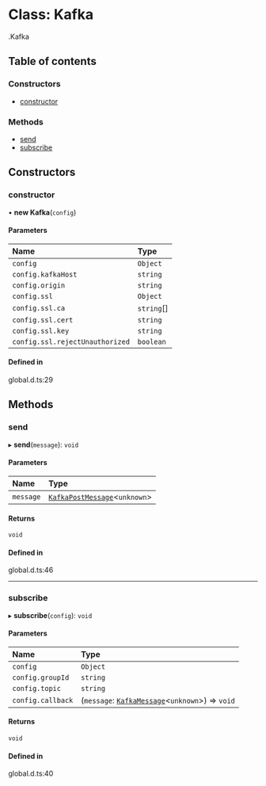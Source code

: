 # Class: Kafka

[<internal>](../wiki/%3Cinternal%3E).Kafka

## Table of contents

### Constructors

- [constructor](../wiki/%3Cinternal%3E.Kafka#constructor)

### Methods

- [send](../wiki/%3Cinternal%3E.Kafka#send)
- [subscribe](../wiki/%3Cinternal%3E.Kafka#subscribe)

## Constructors

### constructor

• **new Kafka**(`config`)

#### Parameters

| Name | Type |
| :------ | :------ |
| `config` | `Object` |
| `config.kafkaHost` | `string` |
| `config.origin` | `string` |
| `config.ssl` | `Object` |
| `config.ssl.ca` | `string`[] |
| `config.ssl.cert` | `string` |
| `config.ssl.key` | `string` |
| `config.ssl.rejectUnauthorized` | `boolean` |

#### Defined in

global.d.ts:29

## Methods

### send

▸ **send**(`message`): `void`

#### Parameters

| Name | Type |
| :------ | :------ |
| `message` | [`KafkaPostMessage`](../wiki/%3Cinternal%3E.KafkaPostMessage)<`unknown`\> |

#### Returns

`void`

#### Defined in

global.d.ts:46

___

### subscribe

▸ **subscribe**(`config`): `void`

#### Parameters

| Name | Type |
| :------ | :------ |
| `config` | `Object` |
| `config.groupId` | `string` |
| `config.topic` | `string` |
| `config.callback` | (`message`: [`KafkaMessage`](../wiki/%3Cinternal%3E.KafkaMessage)<`unknown`\>) => `void` |

#### Returns

`void`

#### Defined in

global.d.ts:40
